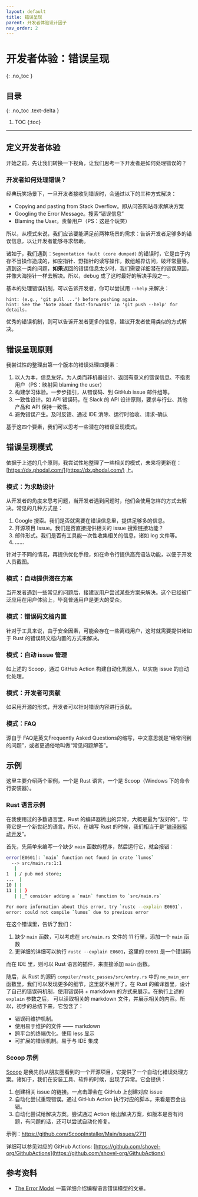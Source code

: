 ```yaml
---
layout: default
title: 错误呈现
parent: 开发者体验设计因子
nav_order: 2
---
```


# 开发者体验：错误呈现
{: .no_toc }

## 目录
{: .no_toc .text-delta }

1. TOC
{:toc}

---

## 定义开发者体验

开始之前，先让我们转换一下视角，让我们思考一下开发者是如何处理错误的？

### 开发者如何处理错误？

经典玩笑场景下，一旦开发者接收到错误时，会通过以下的三种方式解决：

 - Copying and pasting from Stack Overflow。即从问答网站寻求解决方案
 - Googling the Error Message。搜索“错误信息”
 - Blaming the User。责备用户（PS：这是个玩笑）

所以，从模式来说，我们应该要能满足前两种场景的需求：告诉开发者足够多的错误信息，以让开发者能够寻求帮助。

诸如于，我们遇到：`Segmentation fault (core dumped)`  的错误时，它是由于内存不当操作造成的，如空指针、野指针的读写操作，数组越界访问，破坏常量等。遇到这一类的问题，**如果**返回的错误信息太少时，我们需要详细潜在的错误原因，并像大海捞针一样去解决。所以，debug 成了这时最好的解决手段之一。

基本的处理错误机制，可以告诉开发者，你可以尝试用 `--help` 来解决：

```log
hint: (e.g., 'git pull ...') before pushing again.
hint: See the 'Note about fast-forwards' in 'git push --help' for details.
```

优秀的错误机制，则可以告诉开发者更多的信息，建议开发者使用类似的方式解决。

## 错误呈现原则

我尝试性的整理出第一个版本的错误处理四要素：

1. 以人为本，信息友好。为人类而非机器设计、返回有意义的错误信息、不指责用户（PS：映射回 blaming the user）
2. 构建学习体验。一步步指引，从错误码、到 GitHub issue 邮件组等。
3. 一致性设计。如 API 错误码，在 Slack 的 API 设计原则，要求与行业、其他产品和 API 保持一致性。
4. 避免错误产生。及时反馈、通过 IDE 消除、运行时验收、请求-确认

基于这四个要素，我们可以思考一些潜在的错误呈现模式。

## 错误呈现模式

依据于上述的几个原则，我尝试性地整理了一些相关的模式，未来将更新在：[https://dx.phodal.com/](https://dx.phodal.com/) 上。

### 模式：为求助设计

从开发者的角度来思考问题，当开发者遇到问题时，他们会使用怎样的方式去解决。常见的几种方式是：

1. Google 搜索。我们是否就需要在错误信息里，提供足够多的信息。
2. 开源项目 Issue。我们是否直接提供相关的 issue 搜索链接功能？
3. 邮件形式。我们是否有工具能一次性收集相关的信息，诸如 log 文件等。
4. ……

针对于不同的情况，再提供优化手段，如在命令行提供高亮语法功能，以便于开发人员截图。

### 模式：自动提供潜在方案

当开发者遇到一些常见的问题后，接建议用户尝试某些方案来解决。这个已经被广泛应用在用户体验上，毕竟普通用户是更大的受众。

### 模式：错误码文档内置

针对于工具来说，由于安全因素，可能会存在一些离线用户，这时就需要提供诸如于 Rust 的错误码文档内置的方式来解决。

### 模式：自动 issue 管理

如上述的 Scoop，通过 GitHub Action 构建自动化机器人，以实施 issue 的自动化处理。

### 模式：开发者可贡献

如采用开源的形式，开发者可以针对错误内容进行贡献。

### 模式：FAQ

源自于 FAQ是英文Frequently Asked Questions的缩写，中文意思就是“经常问到的问题”，或者更通俗地叫做“常见问题解答”。

## 示例

这里主要介绍两个案例，一个是 Rust 语言，一个是 Scoop（Windows 下的命令行安装器）。

### Rust 语言示例

在我使用过的多数语言里，Rust 的编译器抛出的异常，大概是最为“友好的”，毕竟它是一个新世纪的语言。所以，在编写 Rust 的时候，我们相当于是“[编译器驱动开发](https://www.phodal.com/blog/rust-compile-driven-design/)”。

首先，先简单来编写一个缺少 `main` 函数的程序，然后运行它，就会报错：

```bash
error[E0601]: `main` function not found in crate `lumos`
  --> src/main.rs:1:1
   |
1  | / pub mod store;
...  |
10 | |
11 | | }
   | |_^ consider adding a `main` function to `src/main.rs`

For more information about this error, try `rustc --explain E0601`.
error: could not compile `lumos` due to previous error
```

在这个错误里，告诉了我们：

1. 缺少 `main` 函数，可以考虑在 `src/main.rs` 文件的 11 行里，添加一个 `main` 函数 
2. 更详细的详细可以执行 `rustc --explain E0601`，这里的 `E0601` 是一个错误码

而在 IDE 里，则可以 Rust 语言的插件，来直接添加 `main` 函数。

随后，从 Rust 的源码 `compiler/rustc_passes/src/entry.rs` 中的 `no_main_err` 函数里，我们可以发现更多的细节，这里就不展开了。在 Rust 的编译器里，设计了自己的错误码机制，使用错误码 + markdown 的方式来展示。在执行上述的 `explain` 参数之后， 可以读取相关的 markdown 文件，并展示相关的内容。所以，初步的总结下来，它包含了：

- 错误码维护机制。
- 使用易于维护的文件 —— markdown
- 跨平台的终端优化。使用 less 显示 
- 可扩展的错误机制。易于与 IDE 集成

### Scoop 示例

[Scoop](https://github.com/ScoopInstaller/Main) 是我先前从朋友圈看到的一个开源项目，它提供了一个自动化错误处理方案。诸如于，我们在安装工具、软件的时候，出现了异常。它会提供：

1. 创建相关 issue 的链接。一点击即会在 GitHub 上创建对应 issue
2. 自动化尝试重现错误。通过 GitHub Action 执行对应的脚本，来看是否会出错。
3. 自动化尝试给解决方案。尝试通过 Action 给出解决方案，如版本是否有问题，有问题的话，还可以尝试自动化修复。

示例：https://github.com/ScoopInstaller/Main/issues/2711

详细可以参见对应的 GitHub Actions: [https://github.com/shovel-org/GithubActions](https://github.com/shovel-org/GithubActions)


## 参考资料

- [The Error Model](http://joeduffyblog.com/2016/02/07/the-error-model/) 一篇详细介绍编程语言错误模型的文章。

